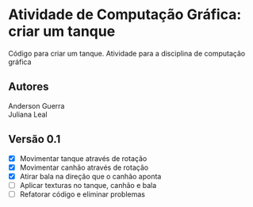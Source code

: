 # Atividade de Computação Gráfica: criar um tanque
Código para criar um tanque. Atividade para a disciplina de computação gráfica

## Autores
Anderson Guerra  
Juliana Leal

## Versão 0.1
- [X] Movimentar tanque através de rotação
- [X] Movimentar canhão através de rotação
- [X] Atirar bala na direção que o canhão aponta
- [ ] Aplicar texturas no tanque, canhão e bala
- [ ] Refatorar código e eliminar problemas
